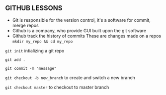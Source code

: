 ## GITHUB LESSONS

* Git is responsible for the version control, it's a software for commit, merge repos
* Github is a company, who provide GUI built upon the git software
* Github track the history of commits
These are changes made on a repos
`mkdir my_repo && cd my_repo`

`git init` intializing a git repo

`git add .`

`git commit -m "message"`

`git checkout -b new_branch` to create and switch a new branch

`git checkout master` to checkout to master branch


